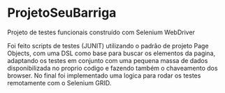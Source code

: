 # ProjetoSeuBarriga
Projeto de testes funcionais construído com Selenium WebDriver

Foi feito scripts de testes (JUNIT) utilizando o padrão de projeto Page Objects, com uma DSL como base para buscar os elementos da pagina,
adaptando os testes em conjunto com uma pequena massa de dados disponibilizada no proprio codigo e fazendo também o chaveamento dos browser.
No final foi implementado uma logica para rodar os testes remotamente com o Selenium GRID.
